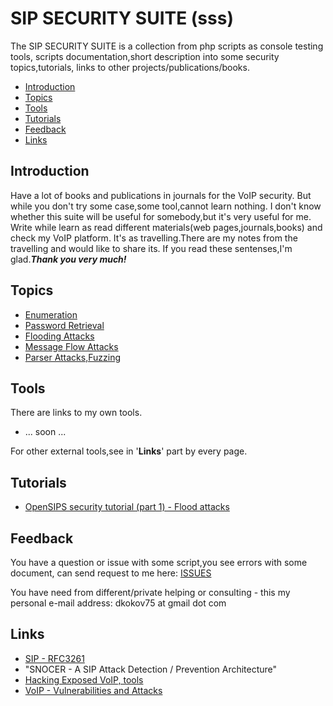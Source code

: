 # SIP SECURITY SUITE (sss)

  The SIP SECURITY SUITE is a collection from php scripts as console testing tools,
scripts documentation,short description into some security topics,tutorials,
links to other projects/publications/books.

* [Introduction](#Indroduction)
* [Topics](#Topics)
* [Tools](#Tools)
* [Tutorials](#Tutorials)
* [Feedback](#Feedback)
* [Links](#Links)

## Introduction

  Have a lot of books and publications in journals for the VoIP security.
But while you don't try some case,some tool,cannot learn nothing.
I don't know whether this suite will be useful for somebody,but it's very useful for me.
Write while learn as read different materials(web pages,journals,books) and check my VoIP platform.
It's as travelling.There are my notes from the travelling and would like to share its.
If you read these sentenses,I'm glad._**Thank you very much!**_

## Topics

* [Enumeration](topics/enum.md)
* [Password Retrieval](topics/pass.md)
* [Flooding Attacks](topics/flood.md)
* [Message Flow Attacks](topics/flow.md)
* [Parser Attacks,Fuzzing](topics/parser.md)

## Tools

There are links to my own tools.

* <!--[PHP SSS tools](man/tools.md)--> ... soon ...

For other external tools,see in '**Links**' part by every page.

## Tutorials

* [OpenSIPS security tutorial (part 1) - Flood attacks](tutorials/opensips-t1.md)

## Feedback

  You have a question or issue with some script,you see errors with some document,
can send request to me here: [ISSUES](https://github.com/dkokov/sss/issues)

You have need from different/private helping or consulting -
this my personal e-mail address: dkokov75 at gmail dot com

## Links

* [SIP - RFC3261](https://tools.ietf.org/html/rfc3261)
* "SNOCER - A SIP Attack Detection / Prevention Architecture"
* [Hacking Exposed VoIP, tools](http://www.hackingvoip.com/sec_tools.html)
* [VoIP - Vulnerabilities and Attacks](https://www.slideshare.net/null0x00/voip-vulnerabilities-and-attacks)
